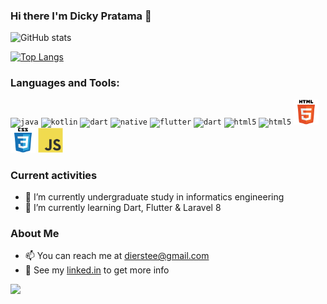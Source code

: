 ### Hi there I'm Dicky Pratama 👋 

![GitHub stats](https://github-readme-stats.vercel.app/api?username=dzuerst&show_icons=true)

[![Top Langs](https://github-readme-stats.vercel.app/api/top-langs/?username=dzuerst&layout=compact)](https://github.com/anuraghazra/github-readme-stats)

### Languages and Tools:
<code><img src="https://www.vectorlogo.zone/logos/java/java-icon.svg" alt="java" width="40" height="40"/></code>
<code><img src="https://www.vectorlogo.zone/logos/kotlinlang/kotlinlang-icon.svg" alt="kotlin" width="40" height="40"/></code>
<code><img src="https://www.vectorlogo.zone/logos/dartlang/dartlang-icon.svg" alt="dart" width="40" height="40"/></code>
<code><img src="https://static.wikia.nocookie.net/logopedia/images/d/db/Android_Studio_Icon_2021.svg/revision/latest/scale-to-width-down/200?cb=20210305211354" alt="native" width="40" height="40"/></code>
<code><img src="https://www.vectorlogo.zone/logos/flutterio/flutterio-icon.svg" alt="flutter" width="40" height="40"/></code>
<code><img src="https://www.vectorlogo.zone/logos/firebase/firebase-icon.svg" alt="dart" width="40" height="40"/></code>
<code><img src="https://www.vectorlogo.zone/logos/laravel/laravel-icon.svg" alt="html5" width="40" height="40"/></code>
<code><img src="https://www.vectorlogo.zone/logos/php/php-icon.svg" alt="html5" width="40" height="40"/></code>
<code><img src="https://raw.githubusercontent.com/devicons/devicon/master/icons/html5/html5-original-wordmark.svg" alt="html5" width="40" height="40"/></code>
<code><img src="https://raw.githubusercontent.com/devicons/devicon/master/icons/css3/css3-original-wordmark.svg" alt="css3" width="40" height="40"/></code>
<code><img src="https://raw.githubusercontent.com/devicons/devicon/master/icons/javascript/javascript-original.svg" alt="javascript" width="40" height="40"/></code>


### Current activities 
- 🔭 I’m currently undergraduate study in informatics engineering
- 🌱 I’m currently learning Dart, Flutter & Laravel 8

### About Me
- 📫 You can reach me at dierstee@gmail.com
- 📝 See my [linked.in](https://www.linkedin.com/in/dicky-pratama-a996a51b3/) to get more info 



![](https://komarev.com/ghpvc/?username=your-github-dzuerst&label=PROFILE+VIEWS)

<!--
**dzuerst/dzuerst** is a ✨ _special_ ✨ repository because its `README.md` (this file) appears on your GitHub profile.

Here are some ideas to get you started:

- 🔭 I’m currently working on ...
- 🌱 I’m currently learning ...
- 👯 I’m looking to collaborate on ...
- 💬 Ask me about ...
- 📫 How to reach me: ...
- 😄 Pronouns: ...
- ⚡ Fun fact: ...
-->
